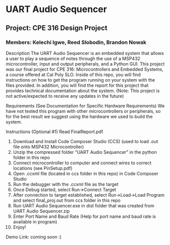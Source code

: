 # UART Audio Sequencer
## Project: CPE 316 Design Project
### Members: Kelechi Igwe, Reed Slobodin, Brandon Nowak
 
Description
The UART Audio Sequencer is an embedded system that allows a user to play a sequence of notes through the use of a MSP432 microcontroller, input and output peripherals, and a Python GUI. This project was our final project for CPE 316: Microcontrollers and Embedded Systems, a course offered at Cal Poly SLO. Inside of this repo, you will find instructions on how to get the program running on your system with the files provided. In addition, you will find the report for this project that provides technical documentation about the system. (Note: This project is not active/expected to receive any updates in the future)

Requirements
(See Documentation for Specific Hardware Requirements)
We have not tested this program with other microcontrollers or peripherals, so for the best result we suggest using the hardware we used to build the system.

Instructions
(Optional #1) Read FinalReport.pdf
1) Download and Install Code Composer Studio (CCS) (used to load .out file onto MSP432 Microcontroller)
2) Unzip the compressed folder "UART Audio Sequencer" in the python folder in this repo
3) Connect microcontroller to computer and connect wires to correct locations (see PinSetup.pdf)
4) Open .ccxml file (located in ccs folder in this repo) in Code Composer Studio
5) Run the debugger with the .ccxml file as the target
6) Once Debug started, select Run->Connect Target
7) After connection to target established, select Run->Load->Load Program and select final_proj.out from ccs folder in this repo
8) Run UART Audio Sequencer.exe in dist folder that was created from UART Audio Sequencer.zip
9) Enter Port Name and Baud Rate (Help for port name and baud rate is available in program)
10) Enjoy!

Demo Link: coming soon :)

